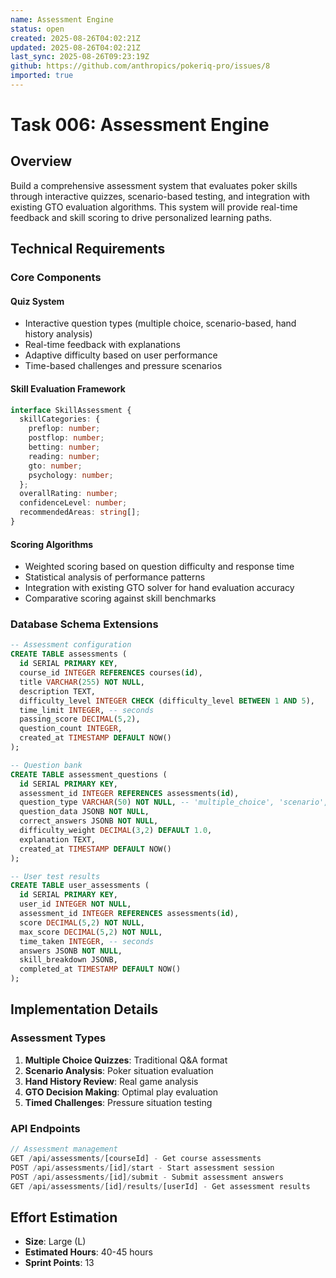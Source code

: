 ```yaml
---
name: Assessment Engine
status: open
created: 2025-08-26T04:02:21Z
updated: 2025-08-26T04:02:21Z
last_sync: 2025-08-26T09:23:19Z
github: https://github.com/anthropics/pokeriq-pro/issues/8
imported: true
---
```


# Task 006: Assessment Engine

## Overview

Build a comprehensive assessment system that evaluates poker skills through interactive quizzes, scenario-based testing, and integration with existing GTO evaluation algorithms. This system will provide real-time feedback and skill scoring to drive personalized learning paths.

## Technical Requirements

### Core Components

#### Quiz System
- Interactive question types (multiple choice, scenario-based, hand history analysis)
- Real-time feedback with explanations
- Adaptive difficulty based on user performance
- Time-based challenges and pressure scenarios

#### Skill Evaluation Framework
```typescript
interface SkillAssessment {
  skillCategories: {
    preflop: number;
    postflop: number;
    betting: number;
    reading: number;
    gto: number;
    psychology: number;
  };
  overallRating: number;
  confidenceLevel: number;
  recommendedAreas: string[];
}
```

#### Scoring Algorithms
- Weighted scoring based on question difficulty and response time
- Statistical analysis of performance patterns
- Integration with existing GTO solver for hand evaluation accuracy
- Comparative scoring against skill benchmarks

### Database Schema Extensions
```sql
-- Assessment configuration
CREATE TABLE assessments (
  id SERIAL PRIMARY KEY,
  course_id INTEGER REFERENCES courses(id),
  title VARCHAR(255) NOT NULL,
  description TEXT,
  difficulty_level INTEGER CHECK (difficulty_level BETWEEN 1 AND 5),
  time_limit INTEGER, -- seconds
  passing_score DECIMAL(5,2),
  question_count INTEGER,
  created_at TIMESTAMP DEFAULT NOW()
);

-- Question bank
CREATE TABLE assessment_questions (
  id SERIAL PRIMARY KEY,
  assessment_id INTEGER REFERENCES assessments(id),
  question_type VARCHAR(50) NOT NULL, -- 'multiple_choice', 'scenario', 'hand_analysis'
  question_data JSONB NOT NULL,
  correct_answers JSONB NOT NULL,
  difficulty_weight DECIMAL(3,2) DEFAULT 1.0,
  explanation TEXT,
  created_at TIMESTAMP DEFAULT NOW()
);

-- User test results
CREATE TABLE user_assessments (
  id SERIAL PRIMARY KEY,
  user_id INTEGER NOT NULL,
  assessment_id INTEGER REFERENCES assessments(id),
  score DECIMAL(5,2) NOT NULL,
  max_score DECIMAL(5,2) NOT NULL,
  time_taken INTEGER, -- seconds
  answers JSONB NOT NULL,
  skill_breakdown JSONB,
  completed_at TIMESTAMP DEFAULT NOW()
);
```

## Implementation Details

### Assessment Types
1. **Multiple Choice Quizzes**: Traditional Q&A format
2. **Scenario Analysis**: Poker situation evaluation  
3. **Hand History Review**: Real game analysis
4. **GTO Decision Making**: Optimal play evaluation
5. **Timed Challenges**: Pressure situation testing

### API Endpoints
```typescript
// Assessment management
GET /api/assessments/[courseId] - Get course assessments
POST /api/assessments/[id]/start - Start assessment session
POST /api/assessments/[id]/submit - Submit assessment answers
GET /api/assessments/[id]/results/[userId] - Get assessment results
```

## Effort Estimation
- **Size**: Large (L)
- **Estimated Hours**: 40-45 hours
- **Sprint Points**: 13